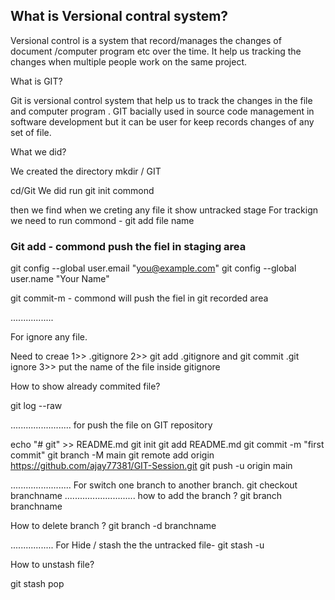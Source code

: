 ## What is Versional contral system?

Versional control is a system that record/manages the changes of document /computer program etc over the time. It help us tracking the changes when multiple people work on the same project.

What is GIT?

Git is versional control system that help us to track the changes in the file and computer program . GIT bacially used in source code management in software development  but it can be user for keep records changes of any set of file.




What we did?

We created the directory mkdir / GIT

cd/Git
 We did run git init commond
 

then we find when we creting any file it show untracked stage
 For trackign we need to run commond - git add file name
### Git add - commond push the fiel in staging area

git config --global user.email "you@example.com"
  git config --global user.name "Your Name"

git commit-m - commond will push the fiel in git recorded area


.................

For ignore any file. 

Need to creae 
1>>  .gitignore
2>>   git add .gitignore and git commit .git ignore
3>> put the name of the file inside gitignore



How to show already commited file?

git log --raw


........................
for push the file on GIT repository

echo "# git" >> README.md
git init
git add README.md
git commit -m "first commit"
git branch -M main
git remote add origin https://github.com/ajay77381/GIT-Session.git
git push -u origin main


........................
For switch one branch to another branch.
git checkout branchname
............................
how to add the branch ?
git branch branchname

How to delete branch ?
git branch -d branchname

.................
For Hide / stash the the untracked file-
git stash -u

How to unstash file?

git stash pop

